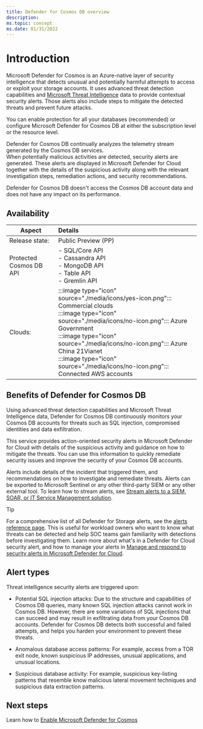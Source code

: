 ```yaml
---
title: Defender for Cosmos DB overview
description: 
ms.topic: concept
ms.date: 01/31/2022
---
```


# Introduction

Microsoft Defender for Cosmos is an Azure-native layer of security intelligence that detects unusual and potentially harmful attempts to access or exploit your storage accounts. It uses advanced threat detection capabilities and [Microsoft Threat Intelligence](https://www.microsoft.com/insidetrack/microsoft-uses-threat-intelligence-to-protect-detect-and-respond-to-threats) data to provide contextual security alerts. Those alerts also include steps to mitigate the detected threats and prevent future attacks. 

You can enable protection for all your databases (recommended) or configure Microsoft Defender for Cosmos DB at either the subscription level or the resource level. 

Defender for Cosmos DB continually analyzes the telemetry stream generated by the Cosmos DB services.  
When potentially malicious activities are detected, security alerts are generated. These alerts are displayed in Microsoft Defender for Cloud together with the details of the suspicious activity along with the relevant investigation steps, remediation actions, and security recommendations. 

Defender for Cosmos DB doesn't access the Cosmos DB account data and does not have any impact on its performance. 

## Availability

|Aspect|Details|
|----|:----|
|Release state:| Public Preview (PP) |
|Protected Cosmos DB API | - SQL/Core API <br> - Cassandra API <br> - MongoDB API <br> - Table API <br> - Gremlin API |
|Clouds:|:::image type="icon" source="./media/icons/yes-icon.png"::: Commercial clouds<br>:::image type="icon" source="./media/icons/no-icon.png"::: Azure Government <br>:::image type="icon" source="./media/icons/no-icon.png"::: Azure China 21Vianet <br>:::image type="icon" source="./media/icons/no-icon.png"::: Connected AWS accounts |

## Benefits of Defender for Cosmos DB

Using advanced threat detection capabilities and Microsoft Threat Intelligence data, Defender for Cosmos DB continuously monitors your Cosmos DB accounts for threats such as SQL injection, compromised identities and data exfiltration. 

This service provides action-oriented security alerts in Microsoft Defender for Cloud with details of the suspicious activity and guidance on how to mitigate the threats. 
You can use this information to quickly remediate security issues and improve the security of your Cosmos DB accounts. 

Alerts include details of the incident that triggered them, and recommendations on how to investigate and remediate threats. Alerts can be exported to Microsoft Sentinel or any other third-party SIEM or any other external tool. To learn how to stream alerts, see [Stream alerts to a SIEM, SOAR, or IT Service Management solution](export-to-siem.md). 

> [!TIP]
> For a comprehensive list of all Defender for Storage alerts, see the [alerts reference page](alerts-reference.md#alerts-azurestorage). This is useful for workload owners who want to know what threats can be detected and help SOC teams gain familiarity with detections before investigating them. Learn more about what's in a Defender for Cloud security alert, and how to manage your alerts in [Manage and respond to security alerts in Microsoft Defender for Cloud](managing-and-responding-alerts.md).

## Alert types

Threat intelligence security alerts are triggered upon: 

- Potential SQL injection attacks: Due to the structure and capabilities of Cosmos DB queries, many known SQL injection attacks cannot work in Cosmos DB. However, there are some variations of SQL injections that can succeed and may result in exfiltrating data from your Cosmos DB accounts. Defender for Cosmos DB detects both successful and failed attempts, and helps you harden your environment to prevent these threats. 
 
- Anomalous database access patterns: For example, access from a TOR exit node, known suspicious IP addresses, unusual applications, and unusual locations. 
 
- Suspicious database activity: For example, suspicious key-listing patterns that resemble know malicious lateral movement techniques and suspicious data extraction patterns. 

## Next steps

Learn how to [Enable Microsoft Defender for Cosmos](quickstart-enable-defender-for-cosmos.md)
